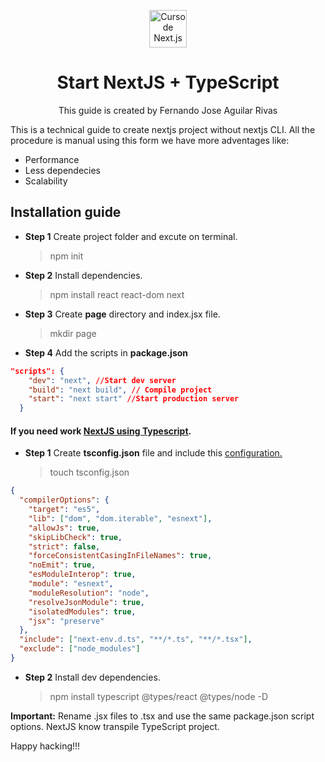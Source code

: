  <p align="center">
    <img alt="Curso de Next.js" src="https://static.platzi.com/media/achievements/badge-nextjs-2259fc68-f86b-486e-bc09-95311a887985.png" width="60" />
 </p>
 <h1 align="center">
    Start NextJS + TypeScript
 </h1>
 <p align="center">
    This guide is created by Fernando Jose Aguilar Rivas
 </p>
 
 This is a technical guide to create nextjs project without nextjs CLI. All the procedure is manual using this form we have more adventages like:

-  Performance
-  Less dependecies
-  Scalability

## Installation guide

*  **Step 1**
Create project folder and excute on terminal.
	> npm init

* **Step 2**
Install dependencies.

	> npm install react react-dom next

* **Step 3**
Create **page** directory and index.jsx file.
	> mkdir page

* **Step 4**
Add the scripts in **package.json**
```json
"scripts": {
    "dev": "next", //Start dev server
    "build": "next build", // Compile project
    "start": "next start" //Start production server
  }
```
#### If you need work [NextJS using Typescript](https://nextjs.org/docs/basic-features/typescript).

* **Step 1**
Create **tsconfig.json** file and include this [configuration.](https://github.com/vercel/next.js/blob/canary/examples/with-typescript/tsconfig.json "configuration")

	> touch tsconfig.json

```json
{
  "compilerOptions": {
    "target": "es5",
    "lib": ["dom", "dom.iterable", "esnext"],
    "allowJs": true,
    "skipLibCheck": true,
    "strict": false,
    "forceConsistentCasingInFileNames": true,
    "noEmit": true,
    "esModuleInterop": true,
    "module": "esnext",
    "moduleResolution": "node",
    "resolveJsonModule": true,
    "isolatedModules": true,
    "jsx": "preserve"
  },
  "include": ["next-env.d.ts", "**/*.ts", "**/*.tsx"],
  "exclude": ["node_modules"]
}
```

*  **Step 2**
Install dev dependencies.
	> npm install typescript @types/react @types/node -D

**Important:**
Rename .jsx files to .tsx and use the same package.json script options. NextJS know transpile TypeScript project.

Happy hacking!!!
